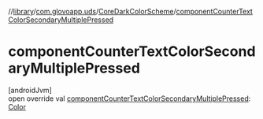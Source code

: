 //[library](../../../index.md)/[com.glovoapp.uds](../index.md)/[CoreDarkColorScheme](index.md)/[componentCounterTextColorSecondaryMultiplePressed](component-counter-text-color-secondary-multiple-pressed.md)

# componentCounterTextColorSecondaryMultiplePressed

[androidJvm]\
open override val [componentCounterTextColorSecondaryMultiplePressed](component-counter-text-color-secondary-multiple-pressed.md): [Color](https://developer.android.com/reference/kotlin/androidx/compose/ui/graphics/Color.html)
